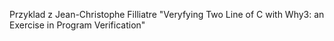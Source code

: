 Przyklad z Jean-Christophe Filliatre "Veryfying Two Line of C with Why3:
an Exercise in Program Verification"

